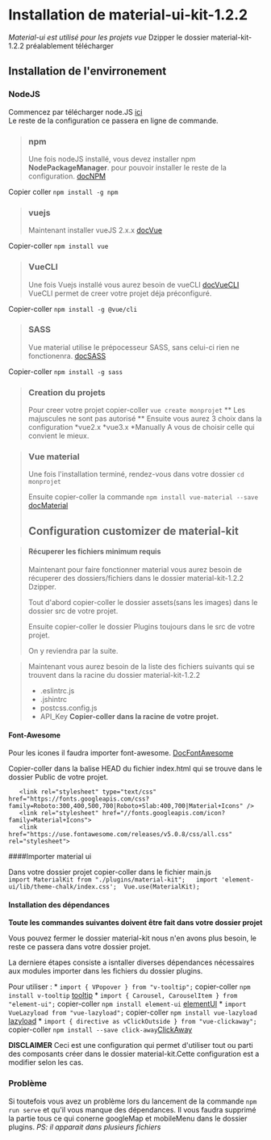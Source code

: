 # Installation de material-ui-kit-1.2.2 
*Material-ui est utilisé pour les projets vue* 
Dzipper le dossier material-kit-1.2.2 préalablement télécharger 

## Installation de l'envirronement 
 
### NodeJS 
Commencez par télécharger node.JS [ici](https://nodejs.org/en/)  
Le reste de la configuration ce passera en ligne de commande.  
 
>### npm 
> 
>Une fois nodeJS installé, vous devez installer npm **NodePackageManager**. 
>pour pouvoir installer le reste de la configuration. [docNPM](https://docs.npmjs.com/downloading-and-installing-node-js-and-npm) 
> 
Copier coller ```npm install -g npm``` 
 
>### vuejs 
> 
>Maintenant installer vueJS 2.x.x [docVue](https://vuejs.org/v2/guide/installation.html#NPM) 
> 
Copier-coller ```npm install vue``` 
 
>### VueCLI 
> 
>Une fois Vuejs installé vous aurez besoin de vueCLI [docVueCLI](https://cli.vuejs.org/guide/installation.html)  
>VueCLI permet de creer votre projet déja préconfiguré.  
>
Copier-coller ```npm install -g @vue/cli```  
 
>### SASS 
> 
>Vue material utilise le prépocesseur SASS, sans celui-ci rien ne fonctionenra. [docSASS](https://sass-lang.com/install)
> 
Copier-coller ```npm install -g sass``` 
 
 
 
>### Creation du projets 
> 
>Pour creer votre projet copier-coller ```vue create monprojet``` ** Les majuscules ne sont pas autorisé ** 
>Ensuite vous aurez 3 choix dans la configuration
>*vue2.x
>*vue3.x
>*Manually
>A vous de choisir celle qui convient le mieux. 
 
>### Vue material 
> 
>Une fois l'installation terminé, rendez-vous dans votre dossier ```cd monprojet``` 
>
>Ensuite copier-coller la commande ```npm install vue-material --save``` [docMaterial](https://vuematerial.io/getting-started/) 
>
>## Configuration customizer de material-kit 
 
>#### Récuperer les fichiers minimum requis 
> 
>Maintenant pour faire fonctionner material vous aurez besoin de récuperer des dossiers/fichiers dans le dossier material-kit-1.2.2 Dzipper. 
> 
>Tout d'abord copier-coller le dossier assets(sans les images) dans le dossier src de votre projet. 
>  
>Ensuite copier-coller le dossier Plugins toujours dans le src de votre projet. 
> 
>On y reviendra par la suite. 
 
>Maintenant vous aurez besoin de la liste des fichiers suivants qui se trouvent dans la racine du dossier material-kit-1.2.2   
>* .eslintrc.js
>* .jshintrc
>* postcss.config.js
>* API_Key 
>**Copier-coller dans la racine de votre projet.** 
 

#### Font-Awesome 
 
Pour les icones il faudra importer font-awesome. [DocFontAwesome](https://fontawesome.com/how-to-use/on-the-web/referencing-icons/basic-use) 

Copier-coller dans la balise HEAD du fichier index.html qui se trouve dans le dossier Public de votre projet.  
 ```<!-- Fonts and icons -->    
    <link rel="stylesheet" type="text/css" href="https://fonts.googleapis.com/css?family=Roboto:300,400,500,700|Roboto+Slab:400,700|Material+Icons" /> 
    <link rel="stylesheet" href="//fonts.googleapis.com/icon?family=Material+Icons"> 
    <link href="https://use.fontawesome.com/releases/v5.0.8/css/all.css" rel="stylesheet"> 
```
####Importer material ui 
 
Dans votre dossier projet copier-coller dans le fichier main.js  
    ```import MaterialKit from "./plugins/material-kit";  
        import 'element-ui/lib/theme-chalk/index.css'; 
        Vue.use(MaterialKit);
    ```

#### Installation des dépendances
**Toute les commandes suivantes doivent être fait dans votre dossier projet** 
 
Vous pouvez fermer le dossier material-kit nous n'en avons plus besoin, le reste ce passera dans votre dossier projet.
 
La derniere étapes consiste a isntaller diverses dépendances nécessaires aux modules importer dans les fichiers du dossier plugins. 

Pour utiliser : * ```import { VPopover } from "v-tooltip";``` copier-coller ```npm install v-tooltip``` [tooltip](https://www.npmjs.com/package/v-tooltip) 
                * ```import { Carousel, CarouselItem } from "element-ui";``` copier-coller ```npm install element-ui``` [elementUI](https://www.npmjs.com/package/element-ui) 
                * ```import VueLazyload from "vue-lazyload";``` copier-coller ```npm install vue-lazyload``` [lazyload](https://www.npmjs.com/package/vue-lazyload) 
                * ```import { directive as vClickOutside } from "vue-clickaway";``` copier-coller ```npm install --save click-away```[ClickAway](https://www.npmjs.com/package/click-away) 

**DISCLAIMER** 
Ceci est une configuration qui permet d'utiliser tout ou parti des composants créer dans le dossier material-kit.Cette configuration est a modifier selon les cas.

### Problème

Si toutefois vous avez un problème lors du lancement de la commande ```npm run serve``` et qu'il vous manque des dépendances. 
Il vous faudra supprimé la partie tous ce qui conerne googleMap et mobileMenu dans le dossier plugins. 
*PS: il apparait dans plusieurs fichiers* 




